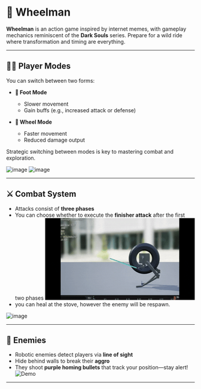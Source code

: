 # 🛞 Wheelman

**Wheelman** is an action game inspired by internet memes, with gameplay mechanics reminiscent of the **Dark Souls** series. Prepare for a wild ride where transformation and timing are everything.

---

## 🧍‍♂️ Player Modes

You can switch between two forms:

- **👣 Foot Mode**  
  - Slower movement  
  - Gain buffs (e.g., increased attack or defense)

- **🛞 Wheel Mode**  
  - Faster movement  
  - Reduced damage output

Strategic switching between modes is key to mastering combat and exploration.

<img width="300" height="300" alt="image" src="https://github.com/user-attachments/assets/8e135325-a5da-4392-a499-e4763c0bae45" />
<img width="300" height="300" alt="image" src="https://github.com/user-attachments/assets/8fd49ef4-dd6d-43b6-ba18-4020c80b242e" />

---

## ⚔️ Combat System

- Attacks consist of **three phases**
- You can choose whether to execute the **finisher attack** after the first two phases
![Demo](https://github.com/Thon21/Wheelman/blob/main/assets/stabattack.gif?raw=true)
- you can heal at the stove, however the enemy will be respawn.
<img width="800" height="350" alt="image" src="https://github.com/user-attachments/assets/79a287a4-f2e0-4a63-bd20-3c57a4cbd6cf" />

---

## 🤖 Enemies

- Robotic enemies detect players via **line of sight**
- Hide behind walls to break their **aggro**
- They shoot **purple homing bullets** that track your position—stay alert!
![Demo](https://github.com/Thon21/Wheelman/blob/main/assets/enemy.gif?raw=true)
---
